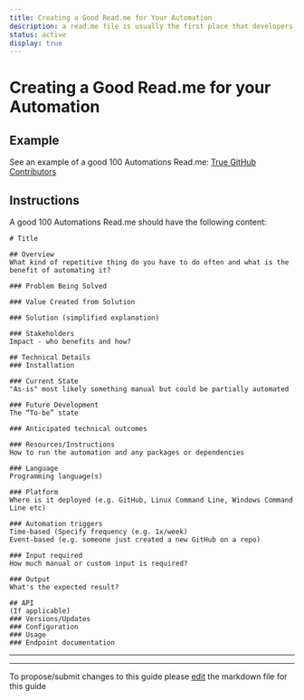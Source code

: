 ```yaml
---
title: Creating a Good Read.me for Your Automation
description: a read.me file is usually the first place that developers will start.  It should be fairly comprehensive and should have links to the other health files.
status: active
display: true
---
```


# Creating a Good Read.me for your Automation

## Example
See an example of a good 100 Automations Read.me: [True GitHub Contributors](https://github.com/100Automations/true-github-contributors/blob/mixin/readme.md)

## Instructions
A good 100 Automations Read.me should have the following content:


```
# Title

## Overview
What kind of repetitive thing do you have to do often and what is the benefit of automating it?

### Problem Being Solved

### Value Created from Solution

### Solution (simplified explanation)

### Stakeholders
Impact - who benefits and how?

## Technical Details
### Installation

### Current State
"As-is" most likely something manual but could be partially automated

### Future Development
The “To-be” state

### Anticipated technical outcomes

### Resources/Instructions
How to run the automation and any packages or dependencies 

### Language
Programming language(s)

### Platform
Where is it deployed (e.g. GitHub, Linux Command Line, Windows Command Line etc)

### Automation triggers
Time-based (Specify frequency (e.g. 1x/week)
Event-based (e.g. someone just created a new GitHub on a repo)

### Input required
How much manual or custom input is required?

### Output
What's the expected result? 

## API
(If applicable)
### Versions/Updates
### Configuration
### Usage
### Endpoint documentation
```
---
---
To propose/submit changes to this guide please [edit](https://github.com/100Automations/Website/blob/master/_guides/creating-good-readmes-for-automations.md) the markdown file for this guide
